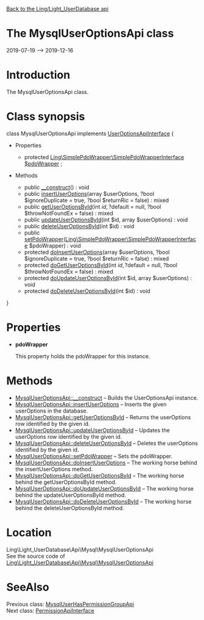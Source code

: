 [Back to the Ling/Light_UserDatabase api](https://github.com/lingtalfi/Light_UserDatabase/blob/master/doc/api/Ling/Light_UserDatabase.md)



The MysqlUserOptionsApi class
================
2019-07-19 --> 2019-12-16






Introduction
============

The MysqlUserOptionsApi class.



Class synopsis
==============


class <span class="pl-k">MysqlUserOptionsApi</span> implements [UserOptionsApiInterface](https://github.com/lingtalfi/Light_UserDatabase/blob/master/doc/api/Ling/Light_UserDatabase/Api/UserOptionsApiInterface.md) {

- Properties
    - protected [Ling\SimplePdoWrapper\SimplePdoWrapperInterface](https://github.com/lingtalfi/SimplePdoWrapper/blob/master/doc/api/Ling/SimplePdoWrapper/SimplePdoWrapperInterface.md) [$pdoWrapper](#property-pdoWrapper) ;

- Methods
    - public [__construct](https://github.com/lingtalfi/Light_UserDatabase/blob/master/doc/api/Ling/Light_UserDatabase/Api/Mysql/MysqlUserOptionsApi/__construct.md)() : void
    - public [insertUserOptions](https://github.com/lingtalfi/Light_UserDatabase/blob/master/doc/api/Ling/Light_UserDatabase/Api/Mysql/MysqlUserOptionsApi/insertUserOptions.md)(array $userOptions, ?bool $ignoreDuplicate = true, ?bool $returnRic = false) : mixed
    - public [getUserOptionsById](https://github.com/lingtalfi/Light_UserDatabase/blob/master/doc/api/Ling/Light_UserDatabase/Api/Mysql/MysqlUserOptionsApi/getUserOptionsById.md)(int $id, ?$default = null, ?bool $throwNotFoundEx = false) : mixed
    - public [updateUserOptionsById](https://github.com/lingtalfi/Light_UserDatabase/blob/master/doc/api/Ling/Light_UserDatabase/Api/Mysql/MysqlUserOptionsApi/updateUserOptionsById.md)(int $id, array $userOptions) : void
    - public [deleteUserOptionsById](https://github.com/lingtalfi/Light_UserDatabase/blob/master/doc/api/Ling/Light_UserDatabase/Api/Mysql/MysqlUserOptionsApi/deleteUserOptionsById.md)(int $id) : void
    - public [setPdoWrapper](https://github.com/lingtalfi/Light_UserDatabase/blob/master/doc/api/Ling/Light_UserDatabase/Api/Mysql/MysqlUserOptionsApi/setPdoWrapper.md)([Ling\SimplePdoWrapper\SimplePdoWrapperInterface](https://github.com/lingtalfi/SimplePdoWrapper/blob/master/doc/api/Ling/SimplePdoWrapper/SimplePdoWrapperInterface.md) $pdoWrapper) : void
    - protected [doInsertUserOptions](https://github.com/lingtalfi/Light_UserDatabase/blob/master/doc/api/Ling/Light_UserDatabase/Api/Mysql/MysqlUserOptionsApi/doInsertUserOptions.md)(array $userOptions, ?bool $ignoreDuplicate = true, ?bool $returnRic = false) : mixed
    - protected [doGetUserOptionsById](https://github.com/lingtalfi/Light_UserDatabase/blob/master/doc/api/Ling/Light_UserDatabase/Api/Mysql/MysqlUserOptionsApi/doGetUserOptionsById.md)(int $id, ?$default = null, ?bool $throwNotFoundEx = false) : mixed
    - protected [doUpdateUserOptionsById](https://github.com/lingtalfi/Light_UserDatabase/blob/master/doc/api/Ling/Light_UserDatabase/Api/Mysql/MysqlUserOptionsApi/doUpdateUserOptionsById.md)(int $id, array $userOptions) : void
    - protected [doDeleteUserOptionsById](https://github.com/lingtalfi/Light_UserDatabase/blob/master/doc/api/Ling/Light_UserDatabase/Api/Mysql/MysqlUserOptionsApi/doDeleteUserOptionsById.md)(int $id) : void

}




Properties
=============

- <span id="property-pdoWrapper"><b>pdoWrapper</b></span>

    This property holds the pdoWrapper for this instance.
    
    



Methods
==============

- [MysqlUserOptionsApi::__construct](https://github.com/lingtalfi/Light_UserDatabase/blob/master/doc/api/Ling/Light_UserDatabase/Api/Mysql/MysqlUserOptionsApi/__construct.md) &ndash; Builds the UserOptionsApi instance.
- [MysqlUserOptionsApi::insertUserOptions](https://github.com/lingtalfi/Light_UserDatabase/blob/master/doc/api/Ling/Light_UserDatabase/Api/Mysql/MysqlUserOptionsApi/insertUserOptions.md) &ndash; Inserts the given userOptions in the database.
- [MysqlUserOptionsApi::getUserOptionsById](https://github.com/lingtalfi/Light_UserDatabase/blob/master/doc/api/Ling/Light_UserDatabase/Api/Mysql/MysqlUserOptionsApi/getUserOptionsById.md) &ndash; Returns the userOptions row identified by the given id.
- [MysqlUserOptionsApi::updateUserOptionsById](https://github.com/lingtalfi/Light_UserDatabase/blob/master/doc/api/Ling/Light_UserDatabase/Api/Mysql/MysqlUserOptionsApi/updateUserOptionsById.md) &ndash; Updates the userOptions row identified by the given id.
- [MysqlUserOptionsApi::deleteUserOptionsById](https://github.com/lingtalfi/Light_UserDatabase/blob/master/doc/api/Ling/Light_UserDatabase/Api/Mysql/MysqlUserOptionsApi/deleteUserOptionsById.md) &ndash; Deletes the userOptions identified by the given id.
- [MysqlUserOptionsApi::setPdoWrapper](https://github.com/lingtalfi/Light_UserDatabase/blob/master/doc/api/Ling/Light_UserDatabase/Api/Mysql/MysqlUserOptionsApi/setPdoWrapper.md) &ndash; Sets the pdoWrapper.
- [MysqlUserOptionsApi::doInsertUserOptions](https://github.com/lingtalfi/Light_UserDatabase/blob/master/doc/api/Ling/Light_UserDatabase/Api/Mysql/MysqlUserOptionsApi/doInsertUserOptions.md) &ndash; The working horse behind the insertUserOptions method.
- [MysqlUserOptionsApi::doGetUserOptionsById](https://github.com/lingtalfi/Light_UserDatabase/blob/master/doc/api/Ling/Light_UserDatabase/Api/Mysql/MysqlUserOptionsApi/doGetUserOptionsById.md) &ndash; The working horse behind the getUserOptionsById method.
- [MysqlUserOptionsApi::doUpdateUserOptionsById](https://github.com/lingtalfi/Light_UserDatabase/blob/master/doc/api/Ling/Light_UserDatabase/Api/Mysql/MysqlUserOptionsApi/doUpdateUserOptionsById.md) &ndash; The working horse behind the updateUserOptionsById method.
- [MysqlUserOptionsApi::doDeleteUserOptionsById](https://github.com/lingtalfi/Light_UserDatabase/blob/master/doc/api/Ling/Light_UserDatabase/Api/Mysql/MysqlUserOptionsApi/doDeleteUserOptionsById.md) &ndash; The working horse behind the deleteUserOptionsById method.





Location
=============
Ling\Light_UserDatabase\Api\Mysql\MysqlUserOptionsApi<br>
See the source code of [Ling\Light_UserDatabase\Api\Mysql\MysqlUserOptionsApi](https://github.com/lingtalfi/Light_UserDatabase/blob/master/Api/Mysql/MysqlUserOptionsApi.php)



SeeAlso
==============
Previous class: [MysqlUserHasPermissionGroupApi](https://github.com/lingtalfi/Light_UserDatabase/blob/master/doc/api/Ling/Light_UserDatabase/Api/Mysql/MysqlUserHasPermissionGroupApi.md)<br>Next class: [PermissionApiInterface](https://github.com/lingtalfi/Light_UserDatabase/blob/master/doc/api/Ling/Light_UserDatabase/Api/PermissionApiInterface.md)<br>
